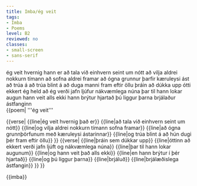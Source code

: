 ```yaml
---
title: Imba/ég veit
tags:
- Imba
- Poems
level: B2
reviewed: no
classes:
- small-screen
- sans-serif
---
```

<vocabulary>
ég veit
hvernig
hann er
að tala við einhvern
seint um nótt
að vilja
aldrei nokkurn tímann
að sofna
aldrei framar
að ógna
grunnur
þarfir
kæruleysi
ást
að trúa á
að trúa blint á
að duga manni
fram eftir öllu
þráin
að dúkka upp
ótti
ekkert
ég held að ég verði
jafn
ljúfur
nákvæmlega
núna
þar til
hann lokar
augun
hann veit
alls ekki
hann brýtur
hjartað
þú liggur
þarna
brjálaður
ástfanginn
</vocabulary>
<Book audio="Imba eg veit.mp3">
  <div class="sans-serif">
{{poem|
'''ég veit'''

{{verse|
{{line|ég veit hvernig það er}}
{{line|að tala við einhvern seint um nótt}}
{{line|og vilja aldrei nokkurn tímann sofna framar}}
{{line|að ógna grunnþörfunum með kæruleysi ástarinnar}}
{{line|og trúa blint á að hún dugi þér fram eftir öllu}}
}}
{{verse|
{{line|þráin sem dúkkar upp}}
{{line|óttinn að ekkert verði jafn ljúft og nákvæmlega núna}}
{{line|þar til hann lokar augunum}}
{{line|og hann veit það alls ekki}}
{{line|en hann brýtur í þér hjartað}}
{{line|og þú liggur þarna}}
{{line|brjáluð}}
{{line|brjálæðislega ástfangin}}
}}
}}
  </div>
</Book>
{{imba}}

